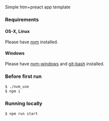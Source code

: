 Simple htm+preact app template

### Requirements

#### OS-X, Linux

Please have [nvm](https://github.com/nvm-sh/nvm#installing-and-updating) installed.

#### Windows

Please have [nvm-windows](https://github.com/coreybutler/nvm-windows/releases) and [git-bash](https://git-scm.com/download/win) installed.

### Before first run

```bash
$ ./nvm_use
$ npm i
```

### Running locally

```bash
$ npm run start
```
